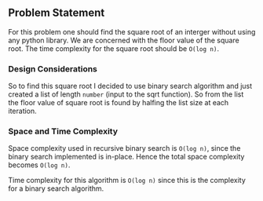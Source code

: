 ## Problem Statement
For this problem one should find the square root of an interger without using any python library. We are concerned with the floor value of the square root. The time complexity for the square root should be `O(log n)`.

### Design Considerations
So to find this square root I decided to use binary search algorithm and just created a list of length `number` (input to the sqrt function). So from the list the floor value of square root is found by halfing the list size at each iteration.

### Space and Time Complexity
Space complexity used in recursive binary search is `O(log n)`, since the binary search implemented is in-place. Hence the total space complexity becomes `O(log n)`.

Time complexity for this algorithm is `O(log n)` since this is the complexity for a binary search algorithm.
